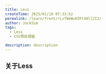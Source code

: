 ```yaml
---
title: Less
createTime: 2025/01/18 07:33:52
permalink: /learn/front/rLvfWeWvH3Ft40ll2I3/
author: JackSim
tags:
  - Less
  - CSS预处理器

description: description
---
```


## 关于Less
